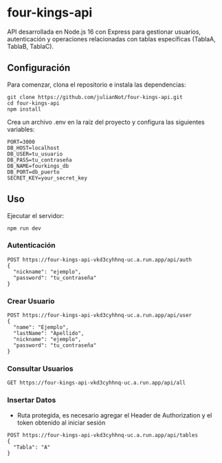# four-kings-api

API desarrollada en Node.js 16 con Express para gestionar usuarios, autenticación y operaciones relacionadas con tablas específicas (TablaA, TablaB, TablaC).

## Configuración
Para comenzar, clona el repositorio e instala las dependencias:
```
git clone https://github.com/julianNot/four-kings-api.git
cd four-kings-api
npm install
```

Crea un archivo .env en la raíz del proyecto y configura las siguientes variables:
```
PORT=3000
DB_HOST=localhost
DB_USER=tu_usuario
DB_PASS=tu_contraseña
DB_NAME=fourkings_db
DB_PORT=db_puerto
SECRET_KEY=your_secret_key
```

## Uso
Ejecutar el servidor:
```
npm run dev
```
### Autenticación
```
POST https://four-kings-api-vkd3cyhhnq-uc.a.run.app/api/auth
{
  "nickname": "ejemplo",
  "password": "tu_contraseña"
}
```

### Crear Usuario
```
POST https://four-kings-api-vkd3cyhhnq-uc.a.run.app/api/user
{
  "name": "Ejemplo",
  "lastName": "Apellido",
  "nickname": "ejemplo",
  "password": "tu_contraseña"
}
```

### Consultar Usuarios
```
GET https://four-kings-api-vkd3cyhhnq-uc.a.run.app/api/all
```

### Insertar Datos
* Ruta protegida, es necesario agregar el Header de Authorization y el token obtenido al iniciar sesión
```
POST https://four-kings-api-vkd3cyhhnq-uc.a.run.app/api/tables
{
  "Tabla": "A"
}
```
